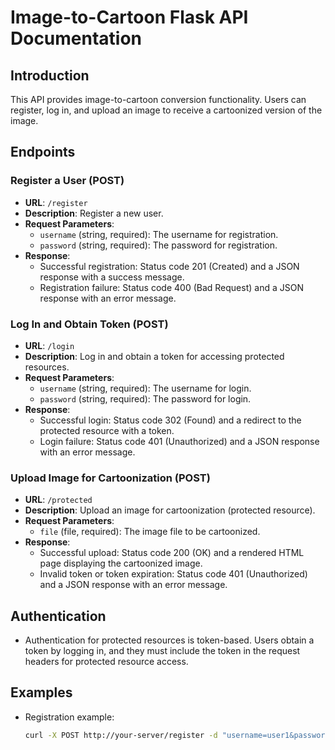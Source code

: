 # Image-to-Cartoon Flask API Documentation

## Introduction
This API provides image-to-cartoon conversion functionality. Users can register, log in, and upload an image to receive a cartoonized version of the image.

## Endpoints

### Register a User (POST)
- **URL**: `/register`
- **Description**: Register a new user.
- **Request Parameters**:
  - `username` (string, required): The username for registration.
  - `password` (string, required): The password for registration.
- **Response**:
  - Successful registration: Status code 201 (Created) and a JSON response with a success message.
  - Registration failure: Status code 400 (Bad Request) and a JSON response with an error message.

### Log In and Obtain Token (POST)
- **URL**: `/login`
- **Description**: Log in and obtain a token for accessing protected resources.
- **Request Parameters**:
  - `username` (string, required): The username for login.
  - `password` (string, required): The password for login.
- **Response**:
  - Successful login: Status code 302 (Found) and a redirect to the protected resource with a token.
  - Login failure: Status code 401 (Unauthorized) and a JSON response with an error message.

### Upload Image for Cartoonization (POST)
- **URL**: `/protected`
- **Description**: Upload an image for cartoonization (protected resource).
- **Request Parameters**:
  - `file` (file, required): The image file to be cartoonized.
- **Response**:
  - Successful upload: Status code 200 (OK) and a rendered HTML page displaying the cartoonized image.
  - Invalid token or token expiration: Status code 401 (Unauthorized) and a JSON response with an error message.

## Authentication
- Authentication for protected resources is token-based. Users obtain a token by logging in, and they must include the token in the request headers for protected resource access.

## Examples
- Registration example:
  ```bash
  curl -X POST http://your-server/register -d "username=user1&password=pass123"
